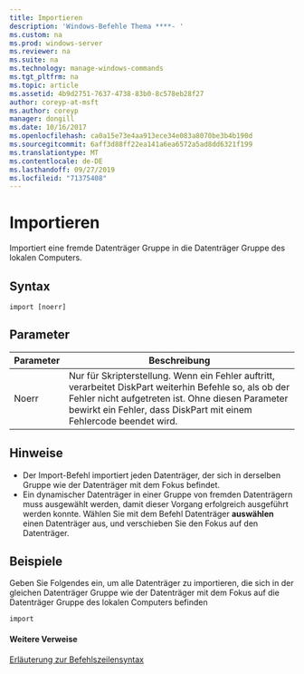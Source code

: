 ```yaml
---
title: Importieren
description: 'Windows-Befehle Thema ****- '
ms.custom: na
ms.prod: windows-server
ms.reviewer: na
ms.suite: na
ms.technology: manage-windows-commands
ms.tgt_pltfrm: na
ms.topic: article
ms.assetid: 4b9d2751-7637-4738-83b0-8c578eb28f27
author: coreyp-at-msft
ms.author: coreyp
manager: dongill
ms.date: 10/16/2017
ms.openlocfilehash: ca0a15e73e4aa913ece34e083a8070be3b4b190d
ms.sourcegitcommit: 6aff3d88ff22ea141a6ea6572a5ad8dd6321f199
ms.translationtype: MT
ms.contentlocale: de-DE
ms.lasthandoff: 09/27/2019
ms.locfileid: "71375408"
---
```

# <a name="import"></a>Importieren



Importiert eine fremde Datenträger Gruppe in die Datenträger Gruppe des lokalen Computers.

## <a name="syntax"></a>Syntax

```
import [noerr]
```

## <a name="parameters"></a>Parameter

|Parameter|Beschreibung|
|---------|-----------|
|Noerr|Nur für Skripterstellung. Wenn ein Fehler auftritt, verarbeitet DiskPart weiterhin Befehle so, als ob der Fehler nicht aufgetreten ist. Ohne diesen Parameter bewirkt ein Fehler, dass DiskPart mit einem Fehlercode beendet wird.|

## <a name="remarks"></a>Hinweise

-   Der Import-Befehl importiert jeden Datenträger, der sich in derselben Gruppe wie der Datenträger mit dem Fokus befindet.
-   Ein dynamischer Datenträger in einer Gruppe von fremden Datenträgern muss ausgewählt werden, damit dieser Vorgang erfolgreich ausgeführt werden konnte. Wählen Sie mit dem Befehl Datenträger **auswählen** einen Datenträger aus, und verschieben Sie den Fokus auf den Datenträger.

## <a name="BKMK_examples"></a>Beispiele

Geben Sie Folgendes ein, um alle Datenträger zu importieren, die sich in der gleichen Datenträger Gruppe wie der Datenträger mit dem Fokus auf die Datenträger Gruppe des lokalen Computers befinden
```
import
```

#### <a name="additional-references"></a>Weitere Verweise

[Erläuterung zur Befehlszeilensyntax](command-line-syntax-key.md)

